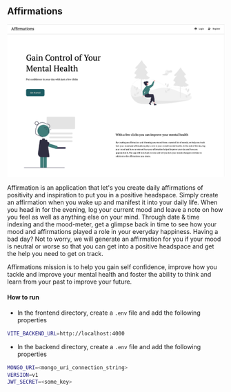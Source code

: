 ## Affirmations

![App Image](./frontend/src/assets/images/readme_img.png)

Affirmation is an application that let's you create daily affirmations of positivity and inspiration to put you in a positive headspace. Simply create an affirmation when you wake up and manifest it into your daily life. When you head in for the evening, log your current mood and leave a note on how you feel as well as anything else on your mind. Through date & time indexing and the mood-meter, get a glimpse back in time to see how your mood and affirmations played a role in your everyday happiness. Having a bad day? Not to worry, we will generate an affirmation for you if your mood is neutral or worse so that you can get into a positive headspace and get the help you need to get on track.

Affirmations mission is to help you gain self confidence, improve how you tackle and improve your mental health and foster the ability to think and learn from your past to improve your future.

#### How to run

- In the frontend directory, create a `.env` file and add the following properties
```bash
VITE_BACKEND_URL=http://localhost:4000
```
- In the backend directory, create a `.env` file and add the following properties
```bash
MONGO_URI=<mongo_uri_connection_string>
VERSION=v1
JWT_SECRET=<some_key>
```